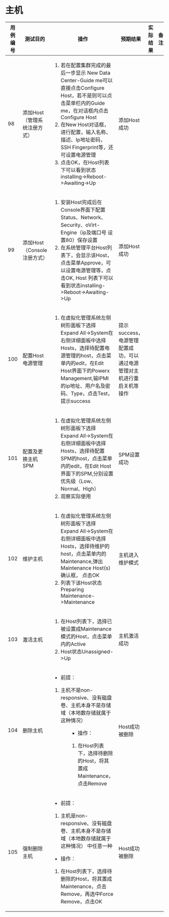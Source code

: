 # 主机

|用例编号|测试目的|操作|预期结果|实际结果|备注|
|--------|--------|----|--------|--------|----|
|98      |添加Host（管理系统注册方式）|<ol><li>若在配置集群完成的最后一步显示 New Data Center-Guide me可以直接点击Configure Host，若不是则可以点击菜单栏内的Guide me，在对话框内点击Configure Host</li><li>在New Host对话框，进行配置，输入名称、描述、Ip地址密码，SSH Fingerprint等，还可设置电源管理</li><li>点击OK，在Host列表下可以看到状态installing-\>Reboot-\>Awaiting-\>Up</li></ol>|添加Host成功|||
|99      |添加Host（Console注册方式）|<ol><li>安装Host完成后在Console界面下配置Status、Network、Security、oVirt-Engine（ip及端口号 设置80）保存设置</li><li>在系统管理平台Host列表下，会显示该Host，点击菜单Approve，可以设置电源管理等，点击OK, Host 列表下可以看到状态installing-\>Reboot-\>Awaiting-\>Up</li></ol>|添加Host成功|||
|100     |配置Host电源管理|<ol><li>在虚拟化管理系统左侧树形面板下选择Expand All-\>System在右侧详细面板中选择 Hosts，选择待配置电源管理的host，点击菜单内的edit，在Edit Host界面下的Powerx Management,输IPMI的ip地址、用户名及密码、Type，点击Test，提示success</li></ol>|提示success，电源管理配置成功，可以通过电源管理对主 机进行重启关机等操作|||
|101     |配置及更换主机SPM|<ol><li>在虚拟化管理系统左侧树形面板下选择Expand All-\>System在右侧详细面板中选择Hosts，选择待配置SPM的host，点击菜单内的edit，在Edit Host界面下的SPM,分别设置优先级（Low、Normal、High）</li><li>观察实际使用</li></ol>|SPM设置成功|||
|102     |维护主机|<ol><li>在虚拟化管理系统左侧树形面板下选择 Expand All-\>System在右侧详细面板中选择 Hosts，选择待维护的host，点击菜单内的Maintenance,弹出Maintenance Host(s)确认框， 点击OK</li><li>列表下该Host状态 Preparing Maintenance-\>Maintenance</li></ol>|主机进入维护模式|||
|103     |激活主机|<ol><li>在Host列表下，选择已被设置成Maintenance模式的Host，点击菜单内的Active</li><li>Host状态Unassigned-\>Up</li></ol>|主机激活成功|||
|104     |删除主机|<ul><li>前提：</li></ul><ol><li>主机不是non-responsive、没有磁盘卷、主机本身不是存储域（本地数存储就属于这种情况）</li><ol><ul><li>操作：</li></ul><ol><li>在Host列表下，选择待删除的Host，将其置成 Maintenance，点击Remove</li></ol>|Host成功被删除|||
|105     |强制删除主机|<ul><li>前提：</li></ul><ol><li>主机是non-responsive、没有磁盘 卷、主机本身不是存储域（本地数存储就属于这种情况） 中任意一种</li></ol><ul><li>操作：</li></ul><ol><li>在Host列表下，选择待删除的Host，将其置成Maintenance，点击Remove，再选中Force Remove，点击OK</li></ol>|Host成功被删除|||


